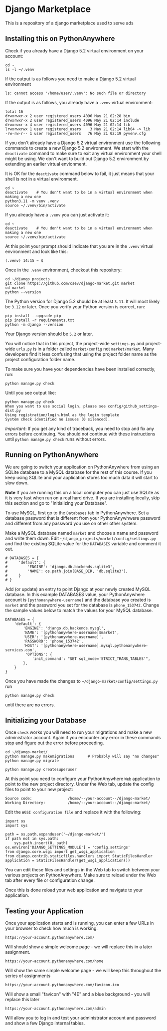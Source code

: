 
Django Marketplace
================================

This is a repository of a django marketplace used to serve ads

Installing this on PythonAnywhere
---------------------------------

Check if you already have a Django 5.2 virtual environment on your account:

    cd ~
    ls -l ~/.venv   

If the output is as follows you need to make a Django 5.2 virtual environment

    ls: cannot access '/home/user/.venv': No such file or directory

If the output is as follows, you already have a `.venv` virtual environment:

    total 16
    drwxrwxr-x 2 user registered_users 4096 May 21 02:28 bin
    drwxrwxr-x 2 user registered_users 4096 May 21 02:14 include
    drwxrwxr-x 4 user registered_users 4096 May 21 02:14 lib
    lrwxrwxrwx 1 user registered_users    3 May 21 02:14 lib64 -> lib
    -rw-rw-r-- 1 user registered_users   76 May 21 02:19 pyvenv.cfg

If you don't already have a Django 5.2 virtual environment use the following commands
to create a new Django 5.2 environment.
We start with the `deactivate` command to make sure to exit any virtual environment your
shell might be using.  We don't want to build out Django 5.2 environment by extending
an earlier virtual envionment.

It is OK for the `deactivate` command below to fail, it just means
that your shell is not in a virtual environment.

    cd ~
    deactivate    # You don't want to be in a virtual environment when making a new one
    python3.11 -m venv .venv
    source ~/.venv/bin/activate

If you already have a `.venv` you can just activate it:

    cd ~
    deactivate    # You don't want to be in a virtual environment when making a new one
    source ~/.venv/bin/activate

At this point your prompt should indicate that you are in the `.venv` virtual environment
and look like this:

    (.venv) 14:15 ~ $

Once in the `.venv` environment, checkout this repository:

    cd ~/django_projects  
    git clone https://github.com/csev/django-market.git market
    cd market
    python --version

The Python version for Django 5.2 should be at least `3.11`.  It will most likely be
`3.12` or later.  Once you verify your Python version is correct, run:

    pip install --upgrade pip
    pip install -r requirements.txt
    python -m django --version

Your Django version should be `5.2` or later.

You will notice that in this project, the project-wide `settings.py` and project-wide
`urls.py` is in a folder called `market/config` not `market/market`.
Many developers find it less confusing that using the project folder name as the project
configuration folder name.

To make sure you have your dependencies have been installed correctly, run:

    python manage.py check

Until you see output like:

    python manage.py check
    When you want to use social login, please see config/github_settings-dist.py
    Using registration/login.html as the login template
    System check identified no issues (0 silenced).

*Important*: If you get any kind of traceback, you need to stop and fix any errors before continuing.
You should not continue with these instructions until `python manage.py check` runs without errors.

Running on PythonAnywhere
-------------------------

We are going to switch your application on PythonAnywhere from using an
SQLite database to a MySQL database for the rest of this course.  If you keep using
SQLite and your application stores too much data it will start to slow down.

**Note** If you are running this on a local computer you can just use SQLite as it is
very fast when run on a real hard drive.  If you are installing locally, skip this
section and go to "Initializing your Database".

To use MySQL, first go to the `Databases` tab in PythonAnywhere. Set a database password
that is different from your PythonAnywhwere password and different from any password
you use on other other system.

Make a MySQL database named `market` and choose a name and password and write them down.
Edit `~/django_projects/market/config/settings.py` and find the existing
SQLite value for the `DATABASES` variable and comment it out.

    # DATABASES = {
    #     'default': {
    #         'ENGINE': 'django.db.backends.sqlite3',
    #         'NAME': os.path.join(BASE_DIR, 'db.sqlite3'),
    #     }
    # }

Add (or update) an entry to point Django at your newly created MySQL database.  In this example
DATABASES value, your PythonAnywhere account is `[pythonanywhere-username]` and the database you
created is `market` and the password you set for the database is `phone_153742`.
Change the sample values below to match the values for your MySQL database.

    DATABASES = {
        'default': {
            'ENGINE': 'django.db.backends.mysql',
            'NAME': '[pythonanywhere-username]$market',
            'USER': '[pythonanywhere-username]',
            'PASSWORD': 'phone_153742',
            'HOST': '[pythonanywhere-username].mysql.pythonanywhere-services.com',
             'OPTIONS': {
                'init_command': "SET sql_mode='STRICT_TRANS_TABLES'",
            },
        }
    }

Once you have made the changes to `~/django-market/config/settings.py`
run

    python manage.py check

until there are no errors.

Initializing your Database
--------------------------

Once `check` works you will need to run your migrations and make a new
administrator account.  Again if you encounter any error in these commands
stop and figure out the error before proceeding.

    cd ~/django-market/
    python manage.py makemigrations      # Probably will say "no changes"
    python manage.py migrate

    python manage.py createsuperuser

At this point you need to configure your PythonAnywhere `Web` application to
point to the new project directory.
Under the Web tab, update the config files to point to your new project:

    Source code:                /home/--your-account--/django-market/
    Working Directory:          /home/--your-account--/django-market/

Edit the `WGSI configuration file` and replace it with the following:

    import os
    import sys

    path = os.path.expanduser('~/django-market/')
    if path not in sys.path:
        sys.path.insert(0, path)
    os.environ['DJANGO_SETTINGS_MODULE'] = 'config.settings'
    from django.core.wsgi import get_wsgi_application
    from django.contrib.staticfiles.handlers import StaticFilesHandler
    application = StaticFilesHandler(get_wsgi_application())

You can edit these files and settings in the Web tab to switch between
your various projects on PythonAnywhere.  Make sure to reload under the Web tab after
every file or configuration change.

Once this is done reload your web application and navigate to your application.

Testing your Application
------------------------

Once your application starts and is running, you can enter a few URLs in your browser
to check how much is working.

    https://your-account.pythonanywhere.com/

Will should show a simple welcome page - we will replace this in a later assignment.

    https://your-account.pythonanywhere.com/home

Will show the same simple welcome page - we will keep this throughout the series of assignments

    https://your-account.pythonanywhere.com/favicon.ico

Will show a small "favicon" with "4E" and a blue background - you will replace this later

    https://your-account.pythonanywhere.com/admin

Will allow you to log in and test your administrator account and password and
show a few Django internal tables.
